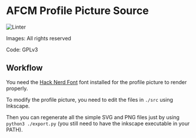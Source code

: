 # AFCM Profile Picture Source

![Linter](https://github.com/AFCMS/AFCM_PP/workflows/Linting/badge.svg)

Images: All rights reserved

Code: GPLv3

## Workflow

You need the [Hack Nerd Font](https://github.com/ryanoasis/nerd-fonts) font installed for the profile picture to render properly.

To modify the profile picture, you need to edit the files in `./src` using Inkscape.

Then you can regenerate all the simple SVG and PNG files just by using `python3 ./export.py` (you still need to have the inkscape executable in your PATH).
